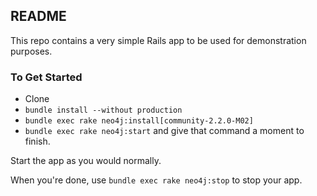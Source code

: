 ## README

This repo contains a very simple Rails app to be used for demonstration purposes.

### To Get Started

* Clone
* `bundle install --without production`
* `bundle exec rake neo4j:install[community-2.2.0-M02]`
* `bundle exec rake neo4j:start` and give that command a moment to finish.

Start the app as you would normally.

When you're done, use `bundle exec rake neo4j:stop` to stop your app.
